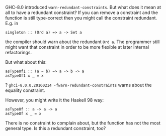
GHC-8.0 introduced `warn-redundant-constraints`.
But what does it mean at all to have a redundant constraint?
If you can remove a constraint and the function is still type-correct then you might call the constraint redundant.
E.g. in


```
singleton :: (Ord a) => a -> Set a
```


the compiler should warn about the redundant `Ord a`.
The programmer still might want that constraint in order to be more flexible at later internal refactorings.



But what about this:


```
asTypeOf1 :: (a ~ b) => a -> b -> a
asTypeOf1 x _ = x
```


? `ghci-8.0.0.20160214 -fwarn-redundant-constraints` warns about the equality constraint.



However, you might write it the Haskell 98 way:


```
asTypeOf :: a -> a -> a
asTypeOf x _ = x
```


There is no constraint to complain about, but the function has not the most general type.
Is this a redundant constraint, too?


